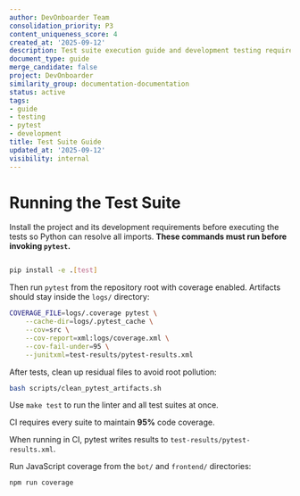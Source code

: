 ```yaml
---
author: DevOnboarder Team
consolidation_priority: P3
content_uniqueness_score: 4
created_at: '2025-09-12'
description: Test suite execution guide and development testing requirements
document_type: guide
merge_candidate: false
project: DevOnboarder
similarity_group: documentation-documentation
status: active
tags:
- guide
- testing
- pytest
- development
title: Test Suite Guide
updated_at: '2025-09-12'
visibility: internal
---
```


# Running the Test Suite

Install the project and its development requirements before executing the tests
so Python can resolve all imports. **These commands must run before invoking
`pytest`.**

```bash

pip install -e .[test]

```

Then run `pytest` from the repository root with coverage enabled.
Artifacts should stay inside the `logs/` directory:

```bash
COVERAGE_FILE=logs/.coverage pytest \
    --cache-dir=logs/.pytest_cache \
    --cov=src \
    --cov-report=xml:logs/coverage.xml \
    --cov-fail-under=95 \
    --junitxml=test-results/pytest-results.xml

```

After tests, clean up residual files to avoid root pollution:

```bash
bash scripts/clean_pytest_artifacts.sh

```

Use `make test` to run the linter and all test suites at once.

CI requires every suite to maintain **95%** code coverage.

When running in CI, pytest writes results to `test-results/pytest-results.xml`.

Run JavaScript coverage from the `bot/` and `frontend/` directories:

```bash
npm run coverage

```
